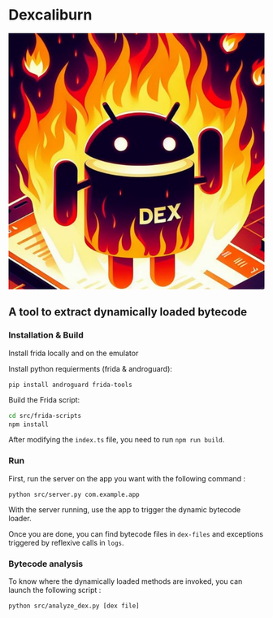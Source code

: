 # Dexcaliburn

![dexcaliburn](assets/imgs/dexcaliburn.jpg)

## A tool to extract dynamically loaded bytecode

### Installation & Build

Install frida locally and on the emulator

Install python requierments (frida & androguard):

```
pip install androguard frida-tools
```

Build the Frida script:

```bash
cd src/frida-scripts
npm install
```

After modifying the `index.ts` file, you need to run `npm run build`.

### Run

First, run the server on the app you want with the following command :

```
python src/server.py com.example.app
```

With the server running, use the app to trigger the dynamic bytecode loader.

Once you are done, you can find bytecode files in `dex-files` and exceptions triggered by reflexive calls in `logs`.

### Bytecode analysis

To know where the dynamically loaded methods are invoked, you can launch the following script :

```
python src/analyze_dex.py [dex file]
```

